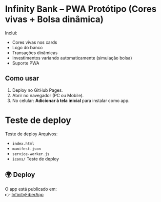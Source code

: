 # Infinity Bank – PWA Protótipo (Cores vivas + Bolsa dinâmica)

Inclui:
- Cores vivas nos cards
- Logo do banco
- Transações dinâmicas
- Investimentos variando automaticamente (simulação bolsa)
- Suporte PWA

## Como usar
1. Deploy no GitHub Pages.
2. Abrir no navegador (PC ou Mobile).
3. No celular: **Adicionar à tela inicial** para instalar como app.
# Teste de deploy
Teste de deploy
Arquivos:
- `index.html`
- `manifest.json`
- `service-worker.js`
- `icons/`
Teste de deploy
## 🌍 Deploy

O app está publicado em:  
👉 [InfinityFiberApp](https://infinityfiber2025.github.io/InfinityFiberApp/)

